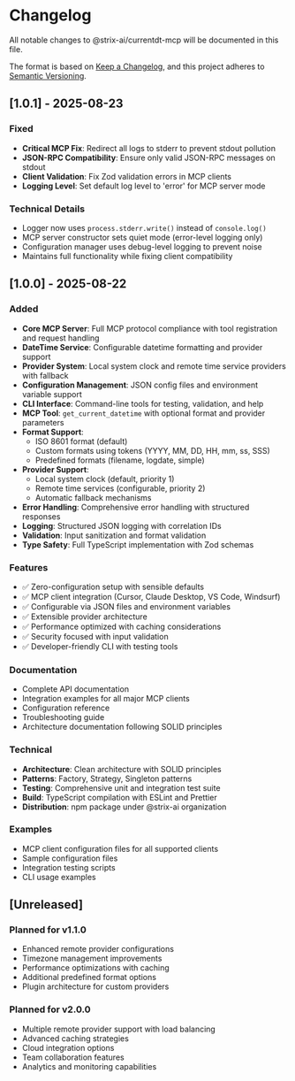 # Changelog

All notable changes to @strix-ai/currentdt-mcp will be documented in this file.

The format is based on [Keep a Changelog](https://keepachangelog.com/en/1.0.0/),
and this project adheres to [Semantic Versioning](https://semver.org/spec/v2.0.0.html).

## [1.0.1] - 2025-08-23

### Fixed
- **Critical MCP Fix**: Redirect all logs to stderr to prevent stdout pollution
- **JSON-RPC Compatibility**: Ensure only valid JSON-RPC messages on stdout
- **Client Validation**: Fix Zod validation errors in MCP clients
- **Logging Level**: Set default log level to 'error' for MCP server mode

### Technical Details
- Logger now uses `process.stderr.write()` instead of `console.log()`
- MCP server constructor sets quiet mode (error-level logging only)
- Configuration manager uses debug-level logging to prevent noise
- Maintains full functionality while fixing client compatibility

## [1.0.0] - 2025-08-22

### Added
- **Core MCP Server**: Full MCP protocol compliance with tool registration and request handling
- **DateTime Service**: Configurable datetime formatting and provider support
- **Provider System**: Local system clock and remote time service providers with fallback
- **Configuration Management**: JSON config files and environment variable support
- **CLI Interface**: Command-line tools for testing, validation, and help
- **MCP Tool**: `get_current_datetime` with optional format and provider parameters
- **Format Support**: 
  - ISO 8601 format (default)
  - Custom formats using tokens (YYYY, MM, DD, HH, mm, ss, SSS)
  - Predefined formats (filename, logdate, simple)
- **Provider Support**:
  - Local system clock (default, priority 1)
  - Remote time services (configurable, priority 2)
  - Automatic fallback mechanisms
- **Error Handling**: Comprehensive error handling with structured responses
- **Logging**: Structured JSON logging with correlation IDs
- **Validation**: Input sanitization and format validation
- **Type Safety**: Full TypeScript implementation with Zod schemas

### Features
- ✅ Zero-configuration setup with sensible defaults
- ✅ MCP client integration (Cursor, Claude Desktop, VS Code, Windsurf)
- ✅ Configurable via JSON files and environment variables
- ✅ Extensible provider architecture
- ✅ Performance optimized with caching considerations
- ✅ Security focused with input validation
- ✅ Developer-friendly CLI with testing tools

### Documentation
- Complete API documentation
- Integration examples for all major MCP clients
- Configuration reference
- Troubleshooting guide
- Architecture documentation following SOLID principles

### Technical
- **Architecture**: Clean architecture with SOLID principles
- **Patterns**: Factory, Strategy, Singleton patterns
- **Testing**: Comprehensive unit and integration test suite
- **Build**: TypeScript compilation with ESLint and Prettier
- **Distribution**: npm package under @strix-ai organization

### Examples
- MCP client configuration files for all supported clients
- Sample configuration files
- Integration testing scripts
- CLI usage examples

## [Unreleased]

### Planned for v1.1.0
- Enhanced remote provider configurations
- Timezone management improvements
- Performance optimizations with caching
- Additional predefined format options
- Plugin architecture for custom providers

### Planned for v2.0.0
- Multiple remote provider support with load balancing
- Advanced caching strategies
- Cloud integration options
- Team collaboration features
- Analytics and monitoring capabilities